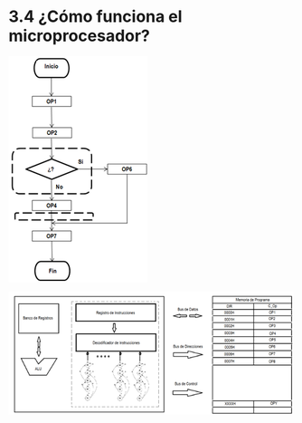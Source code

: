 # 3.4 ¿Cómo funciona el microprocesador?

![](../.gitbook/assets/image%20%2823%29.png)

![](../.gitbook/assets/image%20%2816%29.png)

